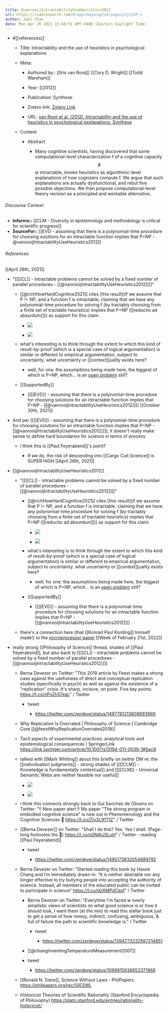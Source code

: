 ```yaml
---
title: @vanrooijIntractabilityUseHeuristics2012
url: https://roamresearch.com/#/app/megacoglab/page/yYjS2IR-v
author: Joel Chan
date: Mon Apr 26 2021 15:46:51 GMT-0400 (Eastern Daylight Time)
---
```


- #[[references]]

    - Title: Intractability and the use of heuristics in psychological explanations

    - Meta:

        - Authored by:: [[Iris van Rooij]] [[Cory D. Wright]] [[Todd Wareham]]

        - Year: [[2012]]

        - Publication: Synthese

        - Zotero link: [Zotero Link](zotero://select/items/7_BUL4YRWP)

        - URL: [van Rooij et al. (2012). Intractability and the use of heuristics in psychological explanations. Synthese](https://doi.org/10.1007/s11229-010-9847-7)

    - Content

        - Abstract

            - Many cognitive scientists, having discovered that some computational-level characterization f of a cognitive capacity $${\phi}$$is intractable, invoke heuristics as algorithmic-level explanations of how cognizers compute f. We argue that such explanations are actually dysfunctional, and rebut five possible objections. We then propose computational-level theory revision as a principled and workable alternative.

###### Discourse Context

- **Informs::** [[CLM - Diversity in epistemology and methodology is critical for scientific progress]]
- **SourceFor::** [[EVD - assuming that there is a polynomial-time procedure for choosing solutions for an intractable function implies that P=NP - @vanrooijIntractabilityUseHeuristics2012]]

###### References

[[April 26th, 2021]]

- "[[[[CL]] - intractable problems cannot be solved by a fixed number of parallel procedures - [[@vanrooijIntractabilityUseHeuristics2012]]]]"

    - [[@richHowHardCognitive2021]] cites [this result](if we assume that P != NP, and a function f is intractable, claiming that we have any polynomial-time procedure for solving f (by tractably choosing from a finite set of tractable heuristics) implies that P=NP ([[reductio ad absurdum]])) as support for this claim

        - ![](https://firebasestorage.googleapis.com/v0/b/firescript-577a2.appspot.com/o/imgs%2Fapp%2Fmegacoglab%2FdWJDK4jrnc.png?alt=media&token=e158d319-4e9b-42ef-9952-483ff916a359)

        - ![](https://firebasestorage.googleapis.com/v0/b/firescript-577a2.appspot.com/o/imgs%2Fapp%2Fmegacoglab%2Ft0FUh8grSP.png?alt=media&token=86388358-8211-47b1-8d09-992a4e306837)

    - what's interesting is to think through the extent to which this kind of result-by-proof (which is a special case of logical argumentation) is similar or different to empirical argumentation, subject to uncertainty. what uncertainty or [[context]]uality exists here?

        - well, for one: the assumptions being made here, the biggest of which is P=NP, which... is an [open problem](https://en.wikipedia.org/wiki/P_versus_NP_problem) still?

    - [[SupportedBy]]

        - [[[[EVD]] - assuming that there is a polynomial-time procedure for choosing solutions for an intractable function implies that P=NP - [[@vanrooijIntractabilityUseHeuristics2012]]]]
[[October 30th, 2021]]

- And per [[[[EVD]] - assuming that there is a polynomial-time procedure for choosing solutions for an intractable function implies that P=NP - [[@vanrooijIntractabilityUseHeuristics2012]]]], it doesn't really make sense to define hard boundaries for science in terms of process

    - I think this is [[Paul Feyerabend]]'s point?

        - If we do, the risk of descending into [[Cargo Cult Science]] is SUPER HIGH
[[April 26th, 2021]]

- [[@vanrooijIntractabilityUseHeuristics2012]]

    - "[[[[CL]] - intractable problems cannot be solved by a fixed number of parallel procedures - [[@vanrooijIntractabilityUseHeuristics2012]]]]"

        - [[@richHowHardCognitive2021]] cites [this result](if we assume that P != NP, and a function f is intractable, claiming that we have any polynomial-time procedure for solving f (by tractably choosing from a finite set of tractable heuristics) implies that P=NP ([[reductio ad absurdum]])) as support for this claim

            - ![](https://firebasestorage.googleapis.com/v0/b/firescript-577a2.appspot.com/o/imgs%2Fapp%2Fmegacoglab%2FdWJDK4jrnc.png?alt=media&token=e158d319-4e9b-42ef-9952-483ff916a359)

            - ![](https://firebasestorage.googleapis.com/v0/b/firescript-577a2.appspot.com/o/imgs%2Fapp%2Fmegacoglab%2Ft0FUh8grSP.png?alt=media&token=86388358-8211-47b1-8d09-992a4e306837)

        - what's interesting is to think through the extent to which this kind of result-by-proof (which is a special case of logical argumentation) is similar or different to empirical argumentation, subject to uncertainty. what uncertainty or [[context]]uality exists here?

            - well, for one: the assumptions being made here, the biggest of which is P=NP, which... is an [open problem](https://en.wikipedia.org/wiki/P_versus_NP_problem) still?

        - [[SupportedBy]]

            - [[[[EVD]] - assuming that there is a polynomial-time procedure for choosing solutions for an intractable function implies that P=NP - [[@vanrooijIntractabilityUseHeuristics2012]]]]

    - there's a connection here (that [[Konrad Paul Kording]] himself made!) to the [microprocessor paper]([[@jonasCouldNeuroscientistUnderstand2017]])
[[Week of February 21st, 2022]]

- really strong [[Philosophy of Science]] thread, shades of [[Paul Feyerabend]], but also back to [[[[CL]] - intractable problems cannot be solved by a fixed number of parallel procedures - [[@vanrooijIntractabilityUseHeuristics2012]]]]

    - Berna Devezer on Twitter: "This 2019 article by Feest makes a strong case against the usefulness of direct and conceptual replication studies (specifically in psych) as well as against the existence of a "replication" crisis. It's sharp, incisive, on point. Five key points: https://t.co/nFnZh57eaL" / Twitter

        - tweet

            - https://twitter.com/zerdeve/status/1497781213808893960

    - Why Replication Is Overrated | Philosophy of Science | Cambridge Core [[@feestWhyReplicationOverrated2019]]

    - Tacit aspects of experimental practices: analytical tools and epistemological consequences | SpringerLink https://link.springer.com/article/10.1007/s13194-011-0039-1#Sec8

    - talked with [[Mark Whiting]] about this briefly on twitter DM re: the [[individuation judgments]] - strong shades of [[[[CLM]] - Knowledge is fundamentally contextual]] and [[[[CLM]] - Universal Semantic Webs are neither feasible nor useful]]

        - ![](https://firebasestorage.googleapis.com/v0/b/firescript-577a2.appspot.com/o/imgs%2Fapp%2Fmegacoglab%2F_KszYhv8z0.png?alt=media&token=c0c60cd3-3aa9-4b64-83e1-36ee84dc7b14)

        - ![](https://firebasestorage.googleapis.com/v0/b/firescript-577a2.appspot.com/o/imgs%2Fapp%2Fmegacoglab%2FlaDAc6MY_q.png?alt=media&token=19c2d3fb-2089-4e86-897f-140494502a8d)

    - i think this connects strongly back to Gui Sanches de Oliveira on Twitter: "‼️ New paper alert ‼️ My paper "The strong program in embodied cognitive science" is now out in Phenomenology and the Cognitive Sciences 🎉 https://t.co/ZIy3L91T1Z" / Twitter

    - [[Berna Devezer]] on Twitter: "Shall I do this? Yes. Yes I shall. (Page-long footnotes tho 👀) https://t.co/sSNAtJSLuH" / Twitter - reading [[Paul Feyerabend]]

        - tweet

            - https://twitter.com/zerdeve/status/1495173832054689792

    - Berna Devezer on Twitter: "Started reading this book by Hasok Chang and I’m immediately drawn in: “It is neither desirable nor any longer effective to try bullying people into accepting the authority of science. Instead, all members of the educated public can be invited to participate in science” https://t.co/dzXMPdCipd" / Twitter

        - Berna Devezer on Twitter: "Everytime I'm faced w overly simplistic views of scientists on what good science is or how it should look, I want them (at the min) to read this stellar book just to get a sense of how messy, indirect, confusing, ambiguous, & full of failure the path to scientific knowledge is." / Twitter

            - tweet

                - https://twitter.com/zerdeve/status/1394773232587214851

        - [[@changInventingTemperatureMeasurement2007]]

        - tweet

            - https://twitter.com/zerdeve/status/1099815636652371968

    - [[Ronald N. Giere]], Science Without Laws - PhilPapers https://philpapers.org/rec/GIESWL

    - Historicist Theories of Scientific Rationality (Stanford Encyclopedia of Philosophy) https://plato.stanford.edu/entries/rationality-historicist/
